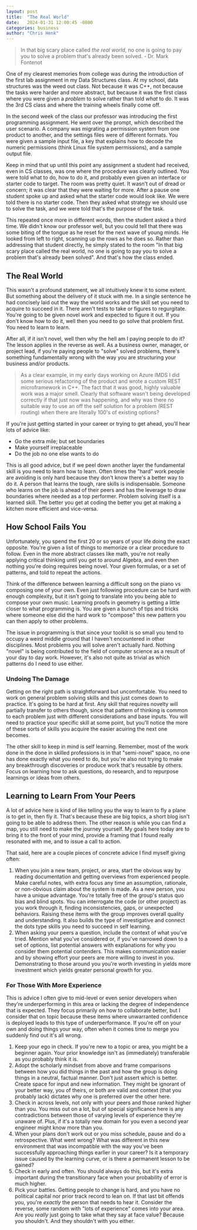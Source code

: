 ```yaml
---
layout: post
title:  "The Real World"
date:   2024-01-31 12:00:45 -0800
categories: business
author: "Chris Henk"
---
```


> In that big scary place called *the real world*, no one is going to pay you to solve a problem that's already been solved. - Dr. Mark Fontenot

One of my clearest memories from college was during the introduction of the first lab assignment in my Data Structures class. At my school, data structures was the weed out class. Not because it was C++, not because the tasks were harder and more abstract, but because it was the first class where you were given a *problem* to solve rather than told *what* to do. It was the 3rd CS class and where the training wheels finally come off.

In the second week of the class our professor was introducing the first programming assignment. He went over the prompt, which described the user scenario. A company was migrating a permission system from one product to another, and the settings files were of different formats. You were given a sample input file, a key that explains how to decode the numeric permissions (think Linux file system permissions), and a sample output file.

Keep in mind that up until this point any assignment a student had received, even in CS classes, was one where the procedure was clearly outlined. You were told what to do, how to do it, and probably even given an interface or starter code to target. The room was pretty quiet. It wasn't out of dread or concern; it was clear that they were waiting for more. After a pause one student spoke up and asked what the starter code would look like. We were told there is no starter code. Then they asked what strategy we should use to solve the task, and we were told that's the purpose of the task.

This repeated once more in different words, then the student asked a third time. We didn't know our professor well, but you could tell that there was some biting of the tongue as he reset for the next wave of young minds. He looked from left to right, scanning up the rows as he does so. Rather than addressing that student directly, he simply stated to the room "In that big scary place called the real world, no one is going to pay you to solve a problem that's already been solved". And that's how the class ended.

## The Real World

This wasn't a profound statement, we all intuitively knew it to some extent. But something about the delivery of it stuck with me. In a single sentence he had concisely laid out the way the world works and the skill set you need to acquire to succeed in it. There aren't tests to take or figures to regurgitate. You're going to be given novel work and expected to figure it out. If you don't know how to do it, well then you need to go solve that problem first. You need to learn to learn.

After all, if it isn't novel, well then why the hell am I paying people to do it? The lesson applies in the reverse as well. As a business owner, manager, or project lead, if you're paying people to "solve" solved problems, there's something fundamentally wrong with the way you are structuring your business and/or products. 

> As a clear example, in my early days working on Azure IMDS I did some serious refactoring of the product and wrote a custom REST microframework in C++. The fact that it was good, highly valuable work was a major smell. Clearly that software wasn't being developed correctly if that just now was happening, and why was there no suitable way to use an off the self solution for a problem (REST routing) when there are literally 100's of existing options?

If you're just getting started in your career or trying to get ahead, you'll hear lots of advice like:

- Go the extra mile; but set boundaries
- Make yourself irreplaceable
- Do the job no one else wants to do

This is all good advice, but if we peel down another layer the fundamental skill is you need to learn how to learn. Often times the "hard" work people are avoiding is only hard because they don't know there's a better way to do it. A person that learns the tough, rare skills is indispensable. Someone who learns on the job is ahead of their peers and has the leverage to draw boundaries where needed as a top performer. Problem solving itself is a learned skill. The better you get at coding the better you get at making a kitchen more efficient and vice-versa.

## How School Fails You

Unfortunately, you spend the first 20 or so years of your life doing the exact opposite. You're given a list of things to memorize or a clear procedure to follow. Even in the more abstract classes like math, you're not really applying critical thinking until you get to around Algebra, and even then nothing you're doing requires being novel. Your given formulas, or a set of patterns, and told to repeat the actions.

Think of the difference between learning a difficult song on the piano vs composing one of your own. Even just following procedure can be hard with enough complexity, but it isn't going to translate into you being able to compose your own music. Learning proofs in geometry is getting a little closer to what programming is. You are given a bunch of tips and tricks where someone else did the hard work to "compose" this new pattern you can then apply to other problems.

The issue in programming is that since your toolkit is so small you tend to occupy a weird middle ground that I haven't encountered in other disciplines. Most problems you will solve aren't actually hard. Nothing "novel" is being contributed to the field of computer science as a result of your day to day work. However, it's also not quite as trivial as which patterns do I need to use either.

### Undoing The Damage

Getting on the right path is straightforward but uncomfortable. You need to work on general problem solving skills and this just comes down to practice. It's going to be hard at first. Any skill that requires novelty will partially transfer to others though, since that pattern of thinking is common to each problem just with different considerations and base inputs. You will need to practice your specific skill at some point, but you'll notice the more of these sorts of skills you acquire the easier acuiring the next one becomes.

The other skill to keep in mind is self learning. Remember, most of the work done in the done in skilled professions is in that "semi-novel" space, no one has done exactly what you need to do, but you're also not trying to make any breakthrough discoveries or produce work that's reusable by others. Focus on learning how to ask questions, do research, and to repurpose learnings or ideas from others.

## Learning to Learn From Your Peers

A lot of advice here is kind of like telling you the way to learn to fly a plane is to get in, then fly it. That's because these are big topics, a short blog isn't going to be able to address them. The other reason is while you can find a map, you still need to make the journey yourself. My goals here today are to bring it to the front of your mind, provide a framing that I found really resonated with me, and to issue a call to action.

That said, here are a couple pieces of concrete advice I find myself giving often:

1. When you join a new team, project, or area, start the obvious way by reading documentation and getting overviews from experienced people. Make careful notes, with extra focus any time an assumption, rationale, or non-obvious claim about the system is made. As a new person, you have a unique advantage. You're totally free of the group's status quo bias and blind spots. You can interrogate the code (or other project) as you work through it, finding inconsistencies, gaps, or unexpected behaviors. Raising these items with the group improves overall quality and understanding. It also builds the type of investigative and connect the dots type skills you need to succeed in self learning.
2. When asking your peers a question, include the context of what you've tried. Mention what you've considered or, if you've narrowed down to a set of options, list potential answers with explanations for why you consider them potential contenders. This makes communication easier and by showing effort your peers are more willing to invest in you. Demonstrating to those around you you're worth investing in yields more investment which yields greater personal growth for you.

### For Those With More Experience

This is advice I often give to mid-level or even senior developers when they're underperforming in this area or lacking the degree of independence that is expected. They focus primarily on how to collaborate better, but I consider that on topic because these items where unwarranted confidence is deployed leads to this type of underperformance. If you're off on your own and doing things your way, often when it comes time to merge you suddenly find out it's all wrong.

1. Keep your ego in check. If you're new to a topic or area, you might be a beginner again. Your prior knowledge isn't as (immediately) transferable as you probably think it is.
2. Adopt the scholarly mindset from above and frame comparisons between how you did things in the past and how the group is doing things in a neutral, factual manner. Don't just assert which is better. Create space for input and new information. They might be ignorant of your better way, you of theirs, or both are valid and context (that you probably lack) dictates why one is preferred over the other here.
3. Check in across levels, not only with your peers and those ranked higher than you. You miss out on a lot, but of special significance here is any contradictions between those of varying levels of experience they're unaware of. Plus, if it's a totally new domain for you even a second year engineer might know more than you.
4. When your plans don't work out or you miss schedule, pause and do a retrospective. What went wrong? What was different in this new environment that was incompatible with the way you've been successfully approaching things earlier in your career? Is it a temporary issue caused by the learning curve, or is there a permanent lesson to be gained?
5. Check in early and often. You should always do this, but it's extra important during the transitionary face when your probability of error is much higher.
6. Pick your battles. Getting people to change is hard, and you have no political capital nor prior track record to lean on. If that last bit offends you, you're *exactly* the person that needs to hear it. Consider the reverse, some random with "lots of experience" comes into your area. Are you *really* just going to take what they say at face value? Because you shouldn't. And they shouldn't with you either.
